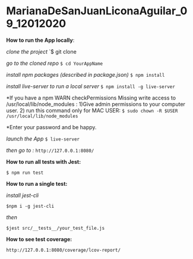 # MarianaDeSanJuanLiconaAguilar_09_12012020
**How to run the App locally**:

*clone the project*
`$ git clone <URL>

*go to the cloned repo*
`$ cd YourAppName`

*install npm packages (described in package.json)*
`$ npm install`

*install live-server to run a local server*
`$ npm install -g live-server`

*If you have a npm WARN checkPermissions Missing write access to /usr/local/lib/node_modules : 1)Give admin permissions to your computer user. 2) run this command only for MAC USER:
`$ sudo chown -R $USER /usr/local/lib/node_modules` 

*Enter your password and be happy.

*launch the App*
`$ live-server`

*then go to :*
`http://127.0.0.1:8080/`


**How to run all tests with Jest:**

`$ npm run test`

**How to run a single test:**

*install jest-cli*

`$npm i -g jest-cli`

*then*

`$jest src/__tests__/your_test_file.js`

**How to see test coverage:**

`http://127.0.0.1:8080/coverage/lcov-report/`